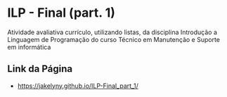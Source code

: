 # ILP - Final (part. 1)
Atividade avaliativa currículo, utilizando listas, da disciplina Introdução a Linguagem de Programação do curso Técnico em Manutenção e Suporte em informática 

## Link da Página
* https://jakelyny.github.io/ILP-Final_part_1/
